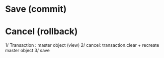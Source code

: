 
# Save (commit) 
# Cancel (rollback) 

1/ Transaction : master object (view)
2/ cancel: transaction.clear + recreate master object
3/ save 